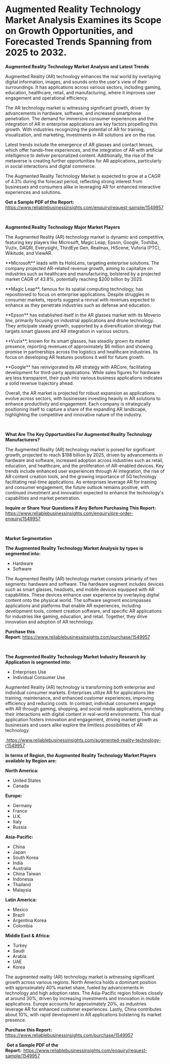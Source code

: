 <p><h1>Augmented Reality Technology Market Analysis Examines its Scope on Growth Opportunities, and Forecasted Trends Spanning from 2025 to 2032.</h1></p><p><strong>Augmented Reality Technology Market Analysis and Latest Trends</strong></p>
<p><p>Augmented Reality (AR) technology enhances the real world by overlaying digital information, images, and sounds onto the user's view of their surroundings. It has applications across various sectors, including gaming, education, healthcare, retail, and manufacturing, where it improves user engagement and operational efficiency.</p><p>The AR technology market is witnessing significant growth, driven by advancements in hardware, software, and increased smartphone penetration. The demand for immersive consumer experiences and the integration of AR in enterprise applications are key factors propelling this growth. With industries recognizing the potential of AR for training, visualization, and marketing, investments in AR solutions are on the rise.</p><p>Latest trends include the emergence of AR glasses and contact lenses, which offer hands-free experiences, and the integration of AR with artificial intelligence to deliver personalized content. Additionally, the rise of the metaverse is creating further opportunities for AR applications, particularly in social interactions and digital commerce.</p><p>The Augmented Reality Technology Market is expected to grow at a CAGR of 4.3% during the forecast period, reflecting strong interest from businesses and consumers alike in leveraging AR for enhanced interactive experiences and solutions.</p></p>
<p><strong>Get a Sample PDF of the Report:&nbsp;</strong> <a href="https://www.reliablebusinessinsights.com/enquiry/request-sample/1549957?utm_campaign=3460&utm_medium=2&utm_source=Github&utm_content=ia&utm_term=20042025&utm_id=augmented-reality-technology">https://www.reliablebusinessinsights.com/enquiry/request-sample/1549957</a></p>
<p>&nbsp;</p>
<p><strong>Augmented Reality Technology Major Market Players</strong></p>
<p><p>The Augmented Reality (AR) technology market is dynamic and competitive, featuring key players like Microsoft, Magic Leap, Epson, Google, Toshiba, Vuzix, DAQRI, Everysight, ThirdEye Gen, Realmax, HiScene, Vuforia (PTC), Wikitude, and ViewAR. </p><p>**Microsoft** leads with its HoloLens, targeting enterprise solutions. The company projected AR-related revenue growth, aiming to capitalize on industries such as healthcare and manufacturing, bolstered by a projected market CAGR of 43.8%, potentially reaching $200 billion by 2025.</p><p>**Magic Leap**, famous for its spatial computing technology, has repositioned to focus on enterprise applications. Despite struggles in consumer markets, reports suggest a revival with revenues expected to enhance as they penetrate industries such as defense and education.</p><p>**Epson** has established itself in the AR glasses market with its Moverio line, primarily focusing on industrial applications and drone technology. They anticipate steady growth, supported by a diversification strategy that targets smart glasses and AR integration in various sectors.</p><p>**Vuzix**, known for its smart glasses, has steadily grown its market presence, reporting revenues of approximately $6 million and showing promise in partnerships across the logistics and healthcare industries. Its focus on developing AR features positions it well for future growth.</p><p>**Google** has reinvigorated its AR strategy with ARCore, facilitating development for third-party applications. While sales figures for hardware are less transparent, their push into various business applications indicates a solid revenue trajectory ahead.</p><p>Overall, the AR market is projected for robust expansion as applications evolve across sectors, with businesses investing heavily in AR solutions to enhance productivity and engagement. Each company is strategically positioning itself to capture a share of the expanding AR landscape, highlighting the competitive and innovative nature of the industry.</p></p>
<p>&nbsp;</p>
<p><strong>What Are The Key Opportunities For Augmented Reality Technology Manufacturers?</strong></p>
<p><p>The Augmented Reality (AR) technology market is poised for significant growth, projected to reach $198 billion by 2025, driven by advancements in hardware and software, increased adoption across industries such as retail, education, and healthcare, and the proliferation of AR-enabled devices. Key trends include enhanced user experiences through AI integration, the rise of AR content creation tools, and the growing importance of 5G technology facilitating real-time applications. As enterprises leverage AR for training and consumer engagement, the future outlook remains positive, with continued investment and innovation expected to enhance the technology's capabilities and market penetration.</p></p>
<p><strong>Inquire or Share Your Questions If Any Before Purchasing This Report:</strong> <a href="https://www.reliablebusinessinsights.com/enquiry/pre-order-enquiry/1549957?utm_campaign=3460&utm_medium=2&utm_source=Github&utm_content=ia&utm_term=20042025&utm_id=augmented-reality-technology">https://www.reliablebusinessinsights.com/enquiry/pre-order-enquiry/1549957</a></p>
<p>&nbsp;</p>
<p><strong>Market Segmentation</strong></p>
<p><strong>The Augmented Reality Technology Market Analysis by types is segmented into:</strong></p>
<p><ul><li>Hardware</li><li>Software</li></ul></p>
<p><p>The Augmented Reality (AR) technology market consists primarily of two segments: hardware and software. The hardware segment includes devices such as smart glasses, headsets, and mobile devices equipped with AR capabilities. These devices enhance user experience by overlaying digital content onto the physical world. The software segment encompasses applications and platforms that enable AR experiences, including development tools, content creation software, and specific AR applications for industries like gaming, education, and retail. Together, they drive innovation and adoption of AR technology.</p></p>
<p><strong>Purchase this Report:&nbsp;</strong><a href="https://www.reliablebusinessinsights.com/purchase/1549957?utm_campaign=3460&utm_medium=2&utm_source=Github&utm_content=ia&utm_term=20042025&utm_id=augmented-reality-technology">https://www.reliablebusinessinsights.com/purchase/1549957</a></p>
<p>&nbsp;</p>
<p><strong>The Augmented Reality Technology Market Industry Research by Application is segmented into:</strong></p>
<p><ul><li>Enterprises Use</li><li>Individual Consumer Use</li></ul></p>
<p><p>Augmented Reality (AR) technology is transforming both enterprise and individual consumer markets. Enterprises utilize AR for applications like training, maintenance, and enhanced customer experiences, improving efficiency and reducing costs. In contrast, individual consumers engage with AR through gaming, shopping, and social media applications, enriching their interactions with digital content in real-world environments. This dual application fosters innovation and engagement, driving market growth as businesses and users alike explore the limitless possibilities of AR technology.</p></p>
<p><a href="https://www.reliablebusinessinsights.com/augmented-reality-technology-r1549957?utm_campaign=3460&utm_medium=2&utm_source=Github&utm_content=ia&utm_term=20042025&utm_id=augmented-reality-technology">&nbsp;https://www.reliablebusinessinsights.com/augmented-reality-technology-r1549957</a></p>
<p><strong>In terms of Region, the Augmented Reality Technology Market Players available by Region are:</strong></p>
<p>
    <p> <strong> North America: </strong>
        <ul>
            <li>United States</li>
            <li>Canada</li>
        </ul>
        </p> 
    <p> <strong> Europe: </strong>
        <ul>
            <li>Germany</li>
            <li>France</li>
            <li>U.K.</li>
            <li>Italy</li>
            <li>Russia</li>
        </ul>
        </p> 
    <p> <strong> Asia-Pacific: </strong>
        <ul>
            <li>China</li>
            <li>Japan</li>
            <li>South Korea</li>
            <li>India</li>
            <li>Australia</li>
            <li>China Taiwan</li>
            <li>Indonesia</li>
            <li>Thailand</li>
            <li>Malaysia</li>
        </ul>
        </p> 
    <p> <strong> Latin America: </strong>
        <ul>
            <li>Mexico</li>
            <li>Brazil</li>
            <li>Argentina Korea</li>
            <li>Colombia</li>
        </ul>
        </p> 
    <p> <strong> Middle East & Africa: </strong>
        <ul>
            <li>Turkey</li>
            <li>Saudi</li>
            <li>Arabia</li>
            <li>UAE</li>
            <li>Korea</li>
        </ul>
    </p>
    </p>
<p><p>The augmented reality (AR) technology market is witnessing significant growth across various regions. North America holds a dominant position with approximately 40% market share, fueled by advancements in technology and high adoption rates. The Asia-Pacific region follows closely at around 30%, driven by increasing investments and innovation in mobile applications. Europe accounts for approximately 20%, as industries leverage AR for enhanced customer experiences. Lastly, China contributes about 10%, with rapid development in AR applications bolstering its market presence.</p></p>
<p><strong>Purchase this Report: </strong><a href="https://www.reliablebusinessinsights.com/purchase/1549957?utm_campaign=3460&utm_medium=2&utm_source=Github&utm_content=ia&utm_term=20042025&utm_id=augmented-reality-technology">https://www.reliablebusinessinsights.com/purchase/1549957</a></p>
<p>&nbsp;<strong>Get a Sample PDF of the Report:&nbsp;&nbsp;</strong><a href="https://www.reliablebusinessinsights.com/enquiry/request-sample/1549957?utm_campaign=3460&utm_medium=2&utm_source=Github&utm_content=ia&utm_term=20042025&utm_id=augmented-reality-technology">https://www.reliablebusinessinsights.com/enquiry/request-sample/1549957</a></p>
<p><strong></strong></p>
<p><p></p><p></p><p></p></p>